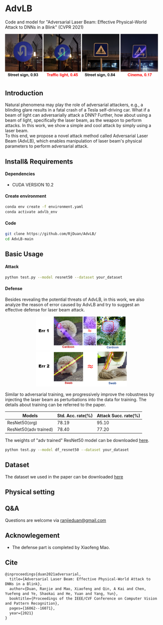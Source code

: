 # AdvLB
Code and model for "Adversarial Laser Beam: Effective Physical-World Attack to DNNs in a Blink" (CVPR 2021)
<p align='center'>
  <img src='imgs/night-test.png' width='700'/>
</p>


## Introduction
Natural phenomena may play the role of adversarial attackers, e.g., a blinding glare results in a fatal crash of a Tesla self-driving car.
What if a beam of light can adversarially attack a DNN? Further, how about using a beam of light, specifically the laser beam, as the weapon to perform attacks.
In this work, we show a simple and cool attack by simply using a laser beam.  
To this end, we propose a novel attack method called Adversarial Laser Beam (AdvLB), which enables manipulation of laser beam's physical parameters to perform adversarial attack.
## Install& Requirements
#### Dependencies
* CUDA VERSION 10.2
#### Create environment
```sh
conda env create -f environment.yaml
conda activate advlb_env
```
#### Code
```sh
git clone https://github.com/RjDuan/AdvLB/
cd AdvLB-main
```
## Basic Usage
#### Attack
```sh
python test.py --model resnet50 --dataset your_dataset
```
#### Defense
Besides revealing the potential threats of AdvLB, in this work, we also analyze the reason of error caused by AdvLB and try to suggest an effective defense for laser beam attack. 
<p align='center'>
  <img src='imgs/err1.png' width='300'/>
   <img src='imgs/err2.png' width='300'/>
</p>
Similar to adversarial training, we progressively improve the robustness by injecting the laser beam as perturbations into the data for training. The details about training can be referred to the paper.


Models | Std. Acc. rate(%) | Attack Succ. rate(%)
------------ | ------------- | -------------
ResNet50(org) | 78.19 | 95.10
ResNet50(adv trained) | 78.40 |77.20


The weights of "adv trained" ResNet50 model can be downloaded [here](https://drive.google.com/file/d/1HtwnsCFqKkoJoSSHo23BP90_ZCAVD_L7/view?usp=sharing).
```sh
python test.py --model df_resnet50 --dataset your_dataset
```
## Dataset
The dataset we used in the paper can be downloaded [here](https://drive.google.com/file/d/1sYNOkks0Ri5zj_xDqNMUuftB9Fp3PdK2/view?usp=sharing)
## Physical setting


## Q&A
Questions are welcome via ranjieduan@gmail.com
## Acknowlegement
* The defense part is completed by Xiaofeng Mao. 
## Cite

```
@inproceedings{duan2021adversarial,
  title={Adversarial Laser Beam: Effective Physical-World Attack to DNNs in a Blink},
  author={Duan, Ranjie and Mao, Xiaofeng and Qin, A Kai and Chen, Yuefeng and Ye, Shaokai and He, Yuan and Yang, Yun},
  booktitle={Proceedings of the IEEE/CVF Conference on Computer Vision and Pattern Recognition},
  pages={16062--16071},
  year={2021}
}
```
<!-- {"mode":"full","isActive":false} -->
